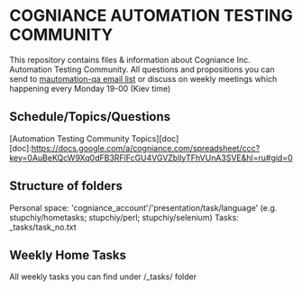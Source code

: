 COGNIANCE AUTOMATION TESTING COMMUNITY
====================
This repository contains files & information about Cogniance Inc. Automation Testing Community.
All questions and propositions you can send to [mautomation-qa email list][mail]
or discuss on weekly meetings which happening every Monday 19-00 (Kiev time)

[mail]:mailto:automation-qa@cogniance.com

Schedule/Topics/Questions
-------------------------
[Automation Testing Community Topics][doc]
[doc]:https://docs.google.com/a/cogniance.com/spreadsheet/ccc?key=0AuBeKQcW9Xq0dFB3RFlFcGU4VGVZbllyTFhVUnA3SVE&hl=ru#gid=0

Structure of folders
--------------------
Personal space:
'cogniance_account'/'presentation/task/language' (e.g. stupchiy/hometasks; stupchiy/perl; stupchiy/selenium)
Tasks:
_tasks/task_no.txt

Weekly Home Tasks
-----------------
All weekly tasks you can find under /_tasks/ folder
